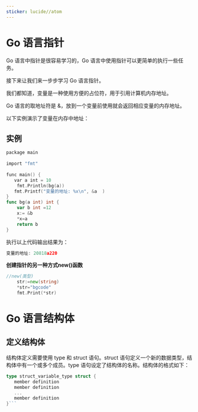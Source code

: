 ```yaml
---
sticker: lucide//atom
---
```

# Go 语言指针

Go 语言中指针是很容易学习的，Go 语言中使用指针可以更简单的执行一些任务。

接下来让我们来一步步学习 Go 语言指针。

我们都知道，变量是一种使用方便的占位符，用于引用计算机内存地址。

Go 语言的取地址符是 &，放到一个变量前使用就会返回相应变量的内存地址。

以下实例演示了变量在内存中地址：

## 实例
```go
package main  
  
import "fmt"  
  
func main() {  
   var a int = 10    
    fmt.Println(bg(a))
   fmt.Printf("变量的地址: %x\n", &a  )  
}  
func bg(a int) int {
	var b int =12
	x:= &b
	*x=a
	return b
}
```

执行以上代码输出结果为：
```go
变量的地址: 20818a220
```
**创建指针的另一种方式new()函数**
```go
//new(类型)
	str:=new(string)
	*str="bgcode"
	fmt.Print(*str)
```

# Go 语言结构体
## 定义结构体

结构体定义需要使用 type 和 struct 语句。struct 语句定义一个新的数据类型，结构体中有一个或多个成员。type 语句设定了结构体的名称。结构体的格式如下：

```go
type struct_variable_type struct {
   member definition
   member definition
   ...
   member definition
}```
